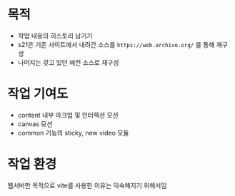 # 목적
- 작업 내용의 히스토리 남기기
- s21은 기존 사이트에서 내려간 소스를 `https://web.archive.org/` 를 통해 재구성
- 나머지는 갖고 있던 예전 소스로 재구성

# 작업 기여도
- content 내부 마크업 및 인터렉션 모션
- canvas 모션
- common 기능의 sticky, new video 모듈

# 작업 환경
웹서버만 목적으로 vite를 사용한 이유는 익숙해지기 위해서임
